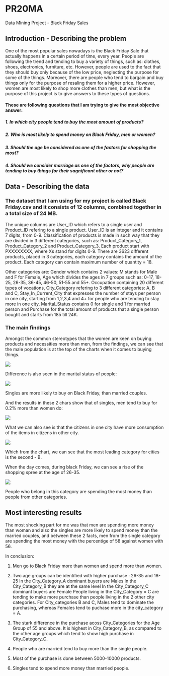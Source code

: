 # PR20MA

Data Mining Project - Black Friday Sales

## Introduction - Describing the problem

One of the most popular sales nowadays is the Black Friday Sale that actually happens in a certain period of time, every year. People are following the trend and tending to buy a variety of things, such as: clothes, shoes, electronics, furniture, etc. However, people are used to the fact that they should buy only because of the low price, neglecting the purpose for some of the things. Moreover, there are people who tend to bargain and buy things only for the purpose of resaling them for a higher price. However, women are most likely to shop more clothes than men, but what is the purpose of this project is to give answers to these types of questions.

#### These are following questions that I am trying to give the most objective answer:

##### 1. In which city people tend to buy the most amount of products?

##### 2. Who is most likely to spend money on Black Friday, men or women?

##### 3. Should the age be considered as one of the factors for shopping the most?

##### 4. Should we consider marriage as one of the factors, why people are tending to buy things for their sagnificant other or not?

## Data - Describing the data

### The dataset that I am using for my project is called Black Friday.csv and it consists of 12 columns, combined together in a total size of 24 MB.

The unique columns are User_ID which refers to a single user and Product_ID refering to a single product. User_ID is an integer and it contains 7 digits, from 0-9. Classification of products is made in such way that they are divided in 3 different categories, such as: Product_Category_1, Product_Category_2 and Product_Category_3. Each product start with PXXXXXXXX, where Xs stand for digits 0-9. There are 3623 different products, placed in 3 categories, each category contains the amount of the product. Each category can contain maximum number of quantity = 18.

Other categories are: Gender which contains 2 values: M stands for Male and F for Female, Age which divides the ages in 7 groups such as: 0-17, 18-25, 26-35, 36-45, 46-50, 51-55 and 55+. Occupation containing 20 different types of vocations, City_Category refering to 3 different categories: A, B and C, Stay_In_Current_City that expresses the number of stays per person in one city, starting from 1,2,3,4 and 4+ for people who are tending to stay more in one city, Marital_Status contains 0 for single and 1 for married person and Purchase for the total amount of products that a single person bought and starts from 185 till 24K.

### The main findings

Amongst the common stereotypes that the women are keen on buying products and necessities more than men, from the findings, we can see that the male population is at the top of the charts when it comes to buying things.

![](https://i.imgur.com/cIsNEkR.png)

Difference is also seen in the marital status of people:

![](https://i.imgur.com/WMVMj5U.png)

Singles are more likely to buy on Black Friday, than married couples.

And the results in these 2 chars show that of singles, men tend to buy for 0.2% more than women do:

![](https://i.imgur.com/Az06y9O.png)

What we can also see is that the citizens in one city have more consumption of the items in citizens in other city.

![](https://i.imgur.com/uas8KFT.jpg)

Which from the chart, we can see that the most leading category for cities is the second - B.

When the day comes, during black Friday, we can see a rise of the shopping spree at the age of 26-35.

![](https://i.imgur.com/74BETLE.jpg)

People who belong in this category are spending the most money than people from other categories.

## Most interesting results

The most shocking part for me was that men are spending more money than woman and also the singles are more likely to spend money than the married couples, and between these 2 facts, men from the single category are spending the most money with the percentige of 58 against women with 56.

In conclusion:

1. Men go to Black Friday more than women and spend more than women.

2. Two age groups can be identified with higher purchase : 26-35 and 18-25 In the City_Category_A dominant buyers are Males In the City_Category_B they are at the same level In the City_Category_C dominant buyers are Female People living in the City_Category = C are tending to make more purchase than people living in the 2 other city categories. For City_categories B and C, Males tend to dominate the purchasing, whereas Females tend to puchase more in the city_category = A.

3. The stark difference in the purchase acoss City_Categories for the Age Group of 55 and above. It is highest in City_Category_B, as compared to the other age groups which tend to show high purchase in City_Category_C.

4. People who are married tend to buy more than the single people.

5. Most of the purchase is done between 5000-10000 products.

6. Singles tend to spend more money than married people.